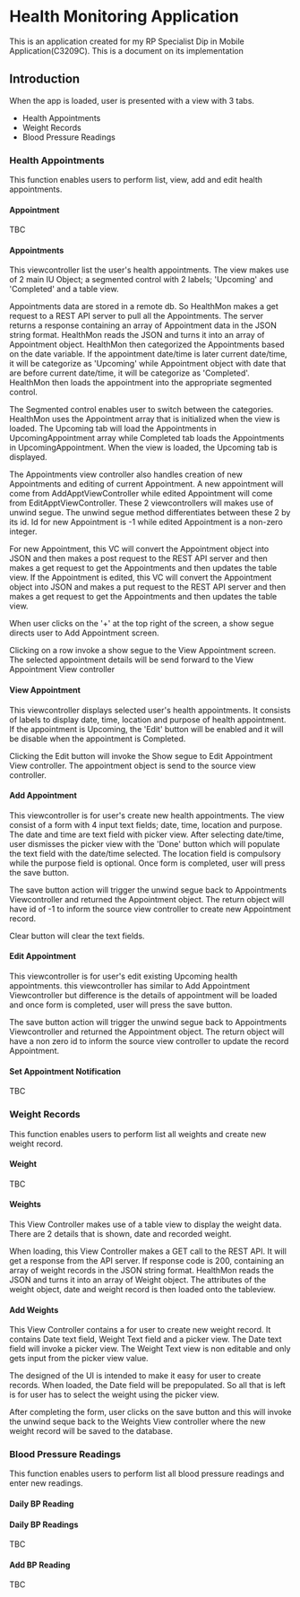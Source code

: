 # Health Monitoring Application

This is an application created for my RP Specialist Dip in Mobile Application(C3209C). This is a document on its implementation 

## Introduction
When the app is loaded, user is presented with a view with 3 tabs. 
- Health Appointments
- Weight Records
- Blood Pressure Readings

### Health Appointments 
This function enables users to perform list, view, add and edit health appointments.

#### Appointment
TBC

#### Appointments
This viewcontroller list the user's health appointments. The view makes use of 2 main IU Object; a segmented control with 2 labels; 'Upcoming' and 'Completed' and a table view. 

Appointments data are stored in a remote db. So HealthMon makes a get request to a REST API server to pull all the Appointments. The server returns a response containing an array of Appointment data in the JSON string format. HealthMon reads the JSON and turns it into an array of Appointment object. HealthMon then categorized the Appointments based on the date variable. If the appointment date/time is later current date/time, it will be categorize as 'Upcoming' while Appointment object with date that are before current date/time, it will be categorize as 'Completed'. HealthMon then loads the appointment into the appropriate segmented control.

The Segmented control enables user to switch between the categories. HealthMon uses the Appointment array that is initialized when the view is loaded. The Upcoming tab will load the Appointments in UpcomingAppointment array while Completed tab loads the Appointments in UpcomingAppointment. When the view is loaded, the Upcoming tab is displayed.

The Appointments view controller also handles creation of new Appointments and editing of current Appointment. A new appointment will come from AddApptViewController while edited Appointment will come from EditApptViewController. These 2 viewcontrollers will makes use of unwind segue. The unwind segue method differentiates between these 2 by its id. Id for new Appointment is -1 while edited Appointment is a non-zero integer.

For new Appointment, this VC will convert the Appointment object into JSON and then makes a post request to the REST API server and then makes a get request to get the Appointments and then updates the table view. If the Appointment is edited, this VC will convert the Appointment object into JSON and makes a put request to the REST API server and then makes a get request to get the Appointments and then updates the table view.

When user clicks on the '+' at the top right of the screen, a show segue directs user to Add Appointment screen. 

Clicking on a row invoke a show segue to the View Appointment screen. The selected appointment details will be send forward to the View Appointment View controller

#### View Appointment
This viewcontroller displays selected user's health appointments. It consists of labels to display date, time, location and purpose of health appointment. If the appointment is Upcoming, the 'Edit' button will be enabled and it will be disable when the appointment is Completed. 

Clicking the Edit button will invoke the Show segue to Edit Appointment View controller. The appointment object is send to the source view controller.  


#### Add Appointment
This viewcontroller is for user's create new health appointments. The view consist of a form with 4 input text fields; date, time, location and purpose. The date and time are text field with picker view. After selecting date/time, user dismisses the picker view with the 'Done' button which will populate the text field with the date/time selected. The location field is compulsory while the purpose field is optional. Once form is completed, user will press the save button.

The save button action will trigger the unwind segue back to Appointments Viewcontroller and returned the Appointment object. The return object will have id of -1 to inform the source view controller to create new Appointment record.  

Clear button will clear the text fields.

#### Edit Appointment
This viewcontroller is for user's edit existing Upcoming health appointments. this viewcontroller has similar to Add Appointment Viewcontroller but difference is the details of appointment will be loaded and once form is completed, user will press the save button.

The save button action will trigger the unwind segue back to Appointments Viewcontroller and returned the Appointment object. The return object will have a non zero id to inform the source view controller to update the record Appointment.  

#### Set Appointment Notification
TBC

### Weight Records
This function enables users to perform list all weights and create new weight record.

#### Weight
TBC

#### Weights
This View Controller makes use of a table view to display the weight data. There are 2 details that is shown, date and recorded weight.

When loading, this View Controller makes a GET call to the REST API. It will get a response from the API server. If response code is 200, containing an array of weight records in the JSON string format. HealthMon reads the JSON and turns it into an array of Weight object. The attributes of the weight object, date and weight record is then loaded onto the tableview. 

  
#### Add Weights
This View Controller contains a for user to create new weight record. It contains Date text field, Weight Text field and a picker view. The Date text field will invoke a picker view. The Weight Text view is non editable and only gets input from the picker view value. 

The designed of the UI is intended to make it easy for user to create records. When loaded, the Date field will be prepopulated. So all that is left is for user has to select the weight using the picker view.

After completing the form, user clicks on the save button and this will invoke the unwind seque back to the Weights View controller where the new weight record will be saved to the database.

### Blood Pressure Readings
This function enables users to perform list all blood pressure readings and enter new readings.

#### Daily BP Reading

#### Daily BP Readings
TBC

#### Add BP Reading
TBC
